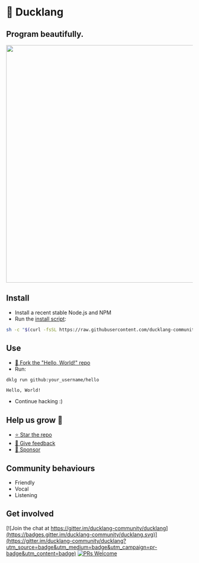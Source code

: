 # 🐥 Ducklang

## Program beautifully.

<img src="https://github.com/ducklang-community/ducklang/raw/main/sample.png" width="768" height="640" >

## Install

* Install a recent stable Node.js and NPM
* Run the [install script](https://raw.githubusercontent.com/ducklang-community/ducklang/main/install.sh):

```sh
sh -c "$(curl -fsSL https://raw.githubusercontent.com/ducklang-community/ducklang/main/install.sh)"
```

## Use

* [🖖 Fork the "Hello, World!" repo](https://github.com/ducklang-community/hello#top)
* Run:
```sh
dklg run github:your_username/hello
```
```
Hello, World!
```
* Continue hacking :)

## Help us grow 🐥

* [⭐ Star the repo](https://github.com/ducklang-community/ducklang#top)
* [💌 Give feedback](https://y62h76939d2.typeform.com/to/s2kKBjpC)
* [💸 Sponsor](https://opencollective.com/ducklang)

## Community behaviours

* Friendly
* Vocal
* Listening

## Get involved

[![Join the chat at https://gitter.im/ducklang-community/ducklang](https://badges.gitter.im/ducklang-community/ducklang.svg)](https://gitter.im/ducklang-community/ducklang?utm_source=badge&utm_medium=badge&utm_campaign=pr-badge&utm_content=badge)
[![PRs Welcome](https://img.shields.io/badge/PRs-welcome-brightgreen.svg?style=flat-square)](https://github.com/ducklang-community/ducklang#top)
